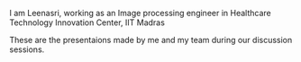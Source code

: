 I am Leenasri, working as an Image processing engineer in Healthcare Technology Innovation Center, IIT Madras

These are the presentaions made by me and my team during our discussion sessions.
